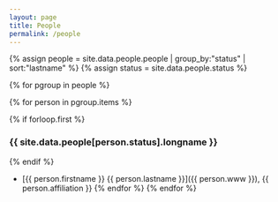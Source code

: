 ```yaml
---
layout: page
title: People
permalink: /people
---
```



{% assign people = site.data.people.people | group_by:"status" | sort:"lastname"
%}
{% assign status = site.data.people.status %}

{% for pgroup in people %}

{% for person in pgroup.items %}

{% if forloop.first %}
### {{ site.data.people[person.status].longname }}
{% endif %}

- [{{ person.firstname }} {{ person.lastname }}]({{ person.www }}), 
  {{ person.affiliation }}
{% endfor %}
{% endfor %}


